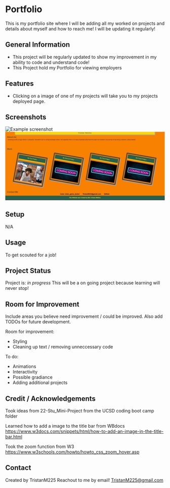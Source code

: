 # Portfolio
This is my portfolio site where I will be adding all my worked on projects and details about myself and how to reach me! I will be updating it regularly!


## General Information
- This project will be regularly updated to show my improvement in my ability to code and understand code!
- This Project hold my Portfolio for viewing employers


## Features
- Clicking on a image of one of my projects will take you to my projects deployed page.



## Screenshots
![Example screenshot](./img/screenshot.png)
![Screenshot of project](./assets/images/screenshot.JPG)



## Setup
N/A

## Usage
To get scouted for a job!


## Project Status
Project is: _in progress_ 
This will be a on going project because learning will never stop!

## Room for Improvement
Include areas you believe need improvement / could be improved. Also add TODOs for future development.

Room for improvement:
- Styling
- Cleaning up text / removing unneccessary code

To do:
- Animations
- Interactivity
- Possible gradiance
- Adding additional projects

## Credit / Acknowledgements 
Took ideas from 22-Stu_Mini-Project from the UCSD coding boot camp folder

Learned how to add a image to the title bar from WBdocs https://www.w3docs.com/snippets/html/how-to-add-an-image-in-the-title-bar.html 

Took the zoom function from W3 https://www.w3schools.com/howto/howto_css_zoom_hover.asp 

## Contact
Created by TristanM225 Reachout to me by email! TristanM225@gmail.com